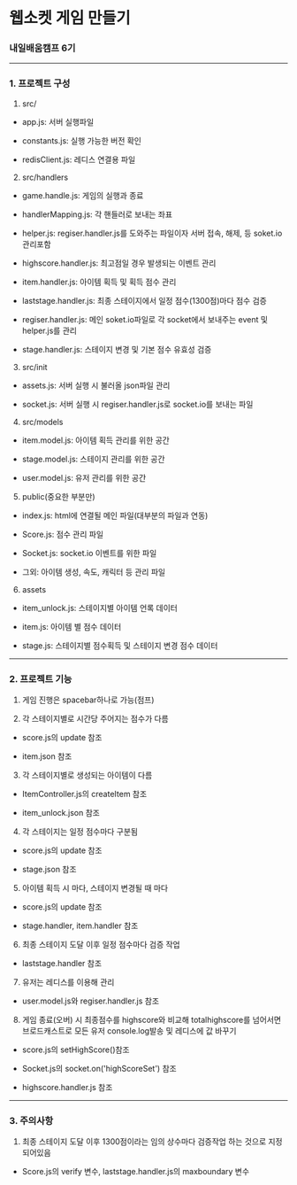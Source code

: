 # 웹소켓 게임 만들기

### 내일배움캠프 6기

---

### 1. 프로젝트 구성

1. src/

- app.js: 서버 실행파일

- constants.js: 실행 가능한 버전 확인

- redisClient.js: 레디스 연결용 파일

2. src/handlers

- game.handle.js: 게임의 실행과 종료

- handlerMapping.js: 각 핸들러로 보내는 좌표

- helper.js: regiser.handler.js를 도와주는 파일이자 서버 접속, 해제, 등 soket.io관리포함

- highscore.handler.js: 최고점일 경우 발생되는 이벤트 관리

- item.handler.js: 아이템 획득 및 획득 점수 관리

- laststage.handler.js: 최종 스테이지에서 일정 점수(1300점)마다 점수 검증

- regiser.handler.js: 메인 soket.io파일로 각 socket에서 보내주는 event 및 helper.js를 관리

- stage.handler.js: 스테이지 변경 및 기본 점수 유효성 검증

3. src/init

- assets.js: 서버 실행 시 불러올 json파일 관리

- socket.js: 서버 실행 시 regiser.handler.js로 socket.io를 보내는 파일

4. src/models

- item.model.js: 아이템 획득 관리를 위한 공간

- stage.model.js: 스테이지 관리를 위한 공간

- user.model.js: 유저 관리를 위한 공간

5. public(중요한 부분만)

- index.js: html에 연결될 메인 파일(대부분의 파일과 연동)

- Score.js: 점수 관리 파일

- Socket.js: socket.io 이벤트를 위한 파일

- 그외: 아이템 생성, 속도, 캐릭터 등 관리 파일

6. assets

- item_unlock.js: 스테이지별 아이템 언록 데이터

- item.js: 아이템 별 점수 데이터

- stage.js: 스테이지별 점수획득 및 스테이지 변경 점수 데이터

---

### 2. 프로젝트 기능

1. 게임 진행은 spacebar하나로 가능(점프)

2. 각 스테이지별로 시간당 주어지는 점수가 다름

- score.js의 update 참조

- item.json 참조

3. 각 스테이지별로 생성되는 아이템이 다름

- ItemController.js의 createItem 참조

- item_unlock.json 참조

4. 각 스테이지는 일정 점수마다 구분됨

- score.js의 update 참조

- stage.json 참조

5. 아이템 획득 시 마다, 스테이지 변경될 때 마다

- score.js의 update 참조

- stage.handler, item.handler 참조

6. 최종 스테이지 도달 이후 일정 점수마다 검증 작업

- laststage.handler 참조

7. 유저는 레디스를 이용해 관리

- user.model.js와 regiser.handler.js 참조

8. 게임 종료(오버) 시 최종점수를 highscore와 비교해 totalhighscore를 넘어서면 브로드캐스트로 모든 유저 console.log발송 및 레디스에 값 바꾸기

- score.js의 setHighScore()참조

- Socket.js의 socket.on('highScoreSet') 참조

- highscore.handler.js 참조

---

### 3. 주의사항

1. 최종 스테이지 도달 이후 1300점이라는 임의 상수마다 검증작업 하는 것으로 지정되어있음

- Score.js의 verify 변수, laststage.handler.js의 maxboundary 변수

